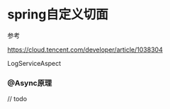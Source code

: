 # spring自定义切面

参考

<https://cloud.tencent.com/developer/article/1038304>

LogServiceAspect

### @Async原理
// todo